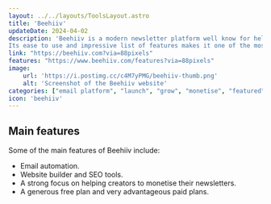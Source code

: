 ```yaml
---
layout: ../../layouts/ToolsLayout.astro
title: 'Beehiiv'
updateDate: 2024-04-02
description: 'Beehiiv is a modern newsletter platform well know for help businesses and content creators grow their audience.
Its ease to use and impressive list of features makes it one of the most popular plarforms for creators.'
link: "https://beehiiv.com?via=88pixels"
features: "https://www.beehiiv.com/features?via=88pixels"
image:
    url: 'https://i.postimg.cc/c4M7yPMG/beehiiv-thumb.png'
    alt: 'Screenshot of the Beehiiv website'
categories: ["email platform", "launch", "grow", "monetise", "featured"]
icon: 'beehiiv'
---
```


## Main features

Some of the main features of Beehiiv include:
- Email automation.
- Website builder and SEO tools.
- A strong focus on helping creators to monetise their newsletters.
- A generous free plan and very advantageous paid plans.